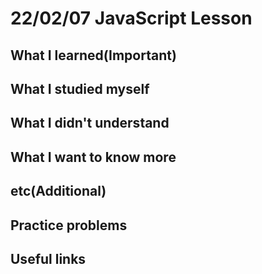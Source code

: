 # 22/02/07 JavaScript Lesson

## What I learned(Important)

## What I studied myself

## What I didn't understand

## What I want to know more

## etc(Additional)

## Practice problems

## Useful links
